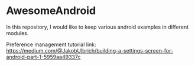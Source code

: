 # AwesomeAndroid
In this repository, I would like to keep various android examples in different modules.

Preference management tutorial link: https://medium.com/@JakobUlbrich/building-a-settings-screen-for-android-part-1-5959aa49337c
